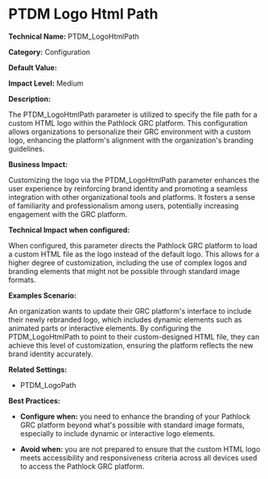 # PTDM Logo Html Path

**Technical Name:** PTDM_LogoHtmlPath

**Category:** Configuration

**Default Value:**

**Impact Level:** Medium

**Description:**

The PTDM_LogoHtmlPath parameter is utilized to specify the file path for a custom HTML logo within the Pathlock GRC platform. This configuration allows organizations to personalize their GRC environment with a custom logo, enhancing the platform's alignment with the organization's branding guidelines.

**Business Impact:**

Customizing the logo via the PTDM_LogoHtmlPath parameter enhances the user experience by reinforcing brand identity and promoting a seamless integration with other organizational tools and platforms. It fosters a sense of familiarity and professionalism among users, potentially increasing engagement with the GRC platform.

**Technical Impact when configured:**

When configured, this parameter directs the Pathlock GRC platform to load a custom HTML file as the logo instead of the default logo. This allows for a higher degree of customization, including the use of complex logos and branding elements that might not be possible through standard image formats.

**Examples Scenario:**

An organization wants to update their GRC platform's interface to include their newly rebranded logo, which includes dynamic elements such as animated parts or interactive elements. By configuring the PTDM_LogoHtmlPath to point to their custom-designed HTML file, they can achieve this level of customization, ensuring the platform reflects the new brand identity accurately.

**Related Settings:**

- PTDM_LogoPath

**Best Practices:** 

- **Configure when:** you need to enhance the branding of your Pathlock GRC platform beyond what's possible with standard image formats, especially to include dynamic or interactive logo elements.
  
- **Avoid when:** you are not prepared to ensure that the custom HTML logo meets accessibility and responsiveness criteria across all devices used to access the Pathlock GRC platform.